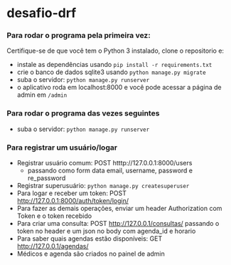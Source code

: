 # desafio-drf

### Para rodar o programa pela primeira vez:
Certifique-se de que você tem o Python 3 instalado, clone o repositorio e:  
- instale as dependências usando `pip install -r requirements.txt`
- crie o banco de dados sqlite3 usando `python manage.py migrate`
- suba o servidor: `python manage.py runserver`
- o aplicativo roda em localhost:8000 e você pode acessar a página de admin em `/admin`

### Para rodar o programa das vezes seguintes
- suba o servidor: `python manage.py runserver`

### Para registrar um usuário/logar
- Registrar usuário comum: POST htttp://127.0.0.1:8000/users
  - passando como form data email, username, password e re_password
- Registrar superusuário: `python manage.py createsuperuser`
- Para logar e receber um token: POST http://127.0.0.1:8000/auth/token/login/
- Para fazer as demais operações, enviar um header Authorization com Token e o token recebido
- Para criar uma consulta: POST http://127.0.0.1/consultas/ passando o token no header e um json no body com agenda_id e horario 
- Para saber quais agendas estão disponíveis: GET http://127.0.0.1/agendas/
- Médicos e agenda são criados no painel de admin
